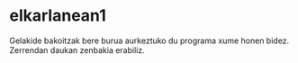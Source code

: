 # elkarlanean1
Gelakide bakoitzak bere burua aurkeztuko du programa xume honen bidez. 
Zerrendan daukan zenbakia erabiliz.
